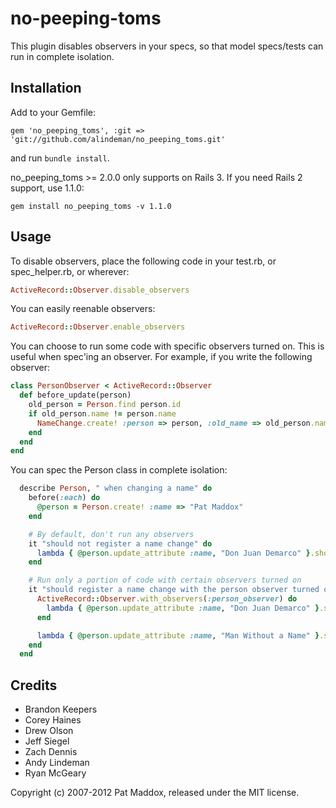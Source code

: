 # no-peeping-toms

This plugin disables observers in your specs, so that model specs/tests can run in complete isolation.

## Installation

Add to your Gemfile:

`gem 'no_peeping_toms', :git => 'git://github.com/alindeman/no_peeping_toms.git'`

and run `bundle install`.

no_peeping_toms >= 2.0.0 only supports on Rails 3.  If you need Rails 2 support, use 1.1.0:

`gem install no_peeping_toms -v 1.1.0`

## Usage

To disable observers, place the following code in your test.rb, or spec_helper.rb, or wherever:

```ruby
ActiveRecord::Observer.disable_observers
```

You can easily reenable observers:

```ruby
ActiveRecord::Observer.enable_observers
```

You can choose to run some code with specific observers turned on.  This is useful when spec'ing an observer.  For example, if you write the following observer:

```ruby
class PersonObserver < ActiveRecord::Observer
  def before_update(person)
    old_person = Person.find person.id
    if old_person.name != person.name
      NameChange.create! :person => person, :old_name => old_person.name, :new_name => person.name
    end
  end
end
```

You can spec the Person class in complete isolation:

```ruby
  describe Person, " when changing a name" do
    before(:each) do
      @person = Person.create! :name => "Pat Maddox"
    end

    # By default, don't run any observers
    it "should not register a name change" do
      lambda { @person.update_attribute :name, "Don Juan Demarco" }.should_not change(NameChange, :count)
    end

    # Run only a portion of code with certain observers turned on
    it "should register a name change with the person observer turned on" do
      ActiveRecord::Observer.with_observers(:person_observer) do
        lambda { @person.update_attribute :name, "Don Juan Demarco" }.should change(NameChange, :count).by(1)
      end

      lambda { @person.update_attribute :name, "Man Without a Name" }.should_not change(NameChange, :count)
    end
  end
```

## Credits

* Brandon Keepers
* Corey Haines
* Drew Olson
* Jeff Siegel
* Zach Dennis
* Andy Lindeman
* Ryan McGeary

Copyright (c) 2007-2012 Pat Maddox, released under the MIT license.
